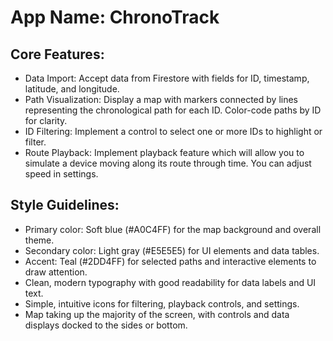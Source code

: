 # **App Name**: ChronoTrack

## Core Features:

- Data Import: Accept data from Firestore with fields for ID, timestamp, latitude, and longitude.
- Path Visualization: Display a map with markers connected by lines representing the chronological path for each ID. Color-code paths by ID for clarity.
- ID Filtering: Implement a control to select one or more IDs to highlight or filter.
- Route Playback: Implement playback feature which will allow you to simulate a device moving along its route through time. You can adjust speed in settings.

## Style Guidelines:

- Primary color: Soft blue (#A0C4FF) for the map background and overall theme.
- Secondary color: Light gray (#E5E5E5) for UI elements and data tables.
- Accent: Teal (#2DD4FF) for selected paths and interactive elements to draw attention.
- Clean, modern typography with good readability for data labels and UI text.
- Simple, intuitive icons for filtering, playback controls, and settings.
- Map taking up the majority of the screen, with controls and data displays docked to the sides or bottom.